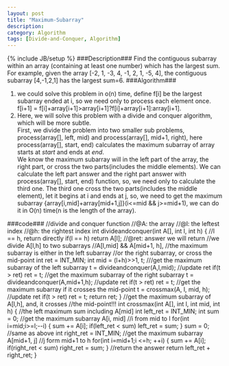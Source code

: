 ```yaml
---
layout: post
title: "Maximum-Subarray"
description:
category: Algorithm
tags: [Divide-and-Conquer, Algorithm]
---
```

{% include JB/setup %}
###Description###
Find the contiguous subarray within an array (containing at least one number) which has the largest sum.   
For example, given the array [-2, 1, -3, 4, -1, 2, 1, -5, 4], the contiguous subarray [4,-1,2,1] has the largest sum=6.
###Algorithm###
1. we could solve this problem in o(n) time, define f[i] be the largest subarray ended at i, so we need only to process each element once. f[i+1] =  f[i]+array[i+1]>array[i+1]?f[i]+array[i+1]:array[i+1]. 
2. Here, we will solve this problem with a divide and conquer algorithm, which will be more subtle.  
First, we divide the problem into two smaller sub problems, process(array[], left, mid) and process(array[], mid+1, right), here process(array[], start, end) calculates the maximum subarray of array starts at *start* and ends at *end*.   
We know the maximum subarray will in the left part of the array,  the right part, or cross the two parts(includes the middle elements). We can calculate the left part answer and the right part answer with process(array[], start, end) function, so, we need only to calculate the third one.
The third one cross the two parts(includes the middle element), let it begins at i and ends at j, so, we need to get the maximum subarray {array[i,mid]+array[mid+1,j]}(i<=mid && j>=mid+1), we can do it in O(n) time(n is the length of the array).   

###code###
     	//divide and conquer function
	    //@A: the array
	    //@l: the leftest index
	    //@h: the rightest index
	    int divideandconquer(int A[], int l, int h)
        {
            //l == h, return directly
            if(l == h)
                return A[l];
            //@ret: answer we will return
            //we divide A[l,h] to two subarrays
            //A[l,mid] && A[mid+1, h],
            //the maximum subarray is either in the left subarray
            //or the right subarray, or cross the mid-point
            int ret = INT_MIN;
            int mid = (l+h)>>1, t;
            ///get the maximum subarray of the left subarray
            t = divideandconquer(A,l,mid);
            //update ret
            if(t > ret)
                ret = t;
            //get the maximum subarray of the right subarray
            t = divideandconquer(A,mid+1,h);
            //update ret
            if(t > ret)
                ret = t;
            //get the maximum subarray if it crosses the mid-point
            t = crossmax(A, l, mid, h);
            //update ret
            if(t > ret)
                ret = t;
            return ret;
        }
        //get the maximum subarray of A[l,h], and, it crosses
       //the mid-point!!! 
       int crossmax(int A[], int l, int mid, int h)
        {
            //the left maximum sum including A[mid]
            int left_ret = INT_MIN;
            int sum = 0;
            //get the maximum subarray A[i, mid]
            //i from mid to l
            for(int i=mid;i>=l;--i)
                {
                    sum += A[i];
                    if(left_ret < sum)
                        left_ret = sum;
                }
            sum = 0;
            //same as above
            int right_ret = INT_MIN;
            //get the maximum subarray A[mid+1, j]
            //j form mid+1 to h
            for(int i=mid+1;i <=h; ++i)
                {
                    sum += A[i];
                    if(right_ret < sum)
                        right_ret = sum;
                }
            //return the answer
            return left_ret + right_ret;
        }